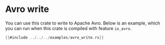# Avro write

You can use this crate to write to Apache Avro.
Below is an example, which you can run when this crate is compiled with feature `io_avro`.

```rust
{{#include ../../../examples/avro_write.rs}}
```
